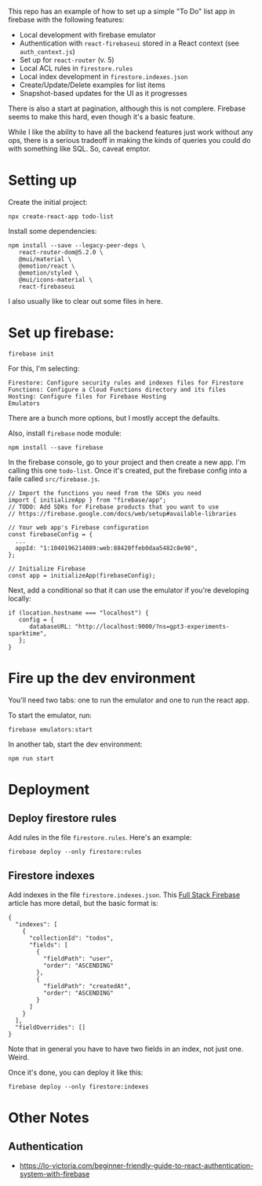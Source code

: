 This repo has an example of how to set up a simple "To Do" list app in firebase with the following features:

- Local development with firebase emulator
- Authentication with `react-firebaseui` stored in a React context (see `auth_context.js`)
- Set up for `react-router` (v. 5)
- Local ACL rules in `firestore.rules`
- Local index development in `firestore.indexes.json`
- Create/Update/Delete examples for list items
- Snapshot-based updates for the UI as it progresses

There is also a start at pagination, although this is not complere. Firebase seems to make this hard, even though it's a basic feature.

While I like the ability to have all the backend features just work without any ops, there is a serious tradeoff in making the kinds of queries you could do with something like SQL. So, caveat emptor.

# Setting up

Create the initial project:

```
npx create-react-app todo-list
```

Install some dependencies:

```
npm install --save --legacy-peer-deps \
   react-router-dom@5.2.0 \
   @mui/material \
   @emotion/react \
   @emotion/styled \
   @mui/icons-material \
   react-firebaseui
```

I also usually like to clear out some files in here.

# Set up firebase:

```
firebase init
```

For this, I'm selecting:

```
Firestore: Configure security rules and indexes files for Firestore
Functions: Configure a Cloud Functions directory and its files
Hosting: Configure files for Firebase Hosting
Emulators
```

There are a bunch more options, but I mostly accept the defaults.

Also, install `firebase` node module:

```
npm install --save firebase
```

In the firebase console, go to your project and then create a new app. I'm calling this one `todo-list`. Once it's created, put the firebase config into a faile called `src/firebase.js`.

```
// Import the functions you need from the SDKs you need
import { initializeApp } from "firebase/app";
// TODO: Add SDKs for Firebase products that you want to use
// https://firebase.google.com/docs/web/setup#available-libraries

// Your web app's Firebase configuration
const firebaseConfig = {
  ...
  appId: "1:1040196214089:web:88420ffeb0daa5482c8e98",
};

// Initialize Firebase
const app = initializeApp(firebaseConfig);
```

Next, add a conditional so that it can use the emulator if you're developing locally:

```
if (location.hostname === "localhost") {
   config = {
      databaseURL: "http://localhost:9000/?ns=gpt3-experiments-sparktime",
   };
}
```

# Fire up the dev environment

You'll need two tabs: one to run the emulator and one to run the react app.

To start the emulator, run:

```
firebase emulators:start
```

In another tab, start the dev environment:

```
npm run start
```

# Deployment

## Deploy firestore rules

Add rules in the file `firestore.rules`. Here's an example:

```
firebase deploy --only firestore:rules
```

## Firestore indexes

Add indexes in the file `firestore.indexes.json`. This [Full Stack Firebase](https://www.fullstackfirebase.com/cloud-firestore/indexes) article has more detail, but the basic format is:

```
{
  "indexes": [
    {
      "collectionId": "todos",
      "fields": [
        {
          "fieldPath": "user",
          "order": "ASCENDING"
        },
        {
          "fieldPath": "createdAt",
          "order": "ASCENDING"
        }
      ]
    }
  ],
  "fieldOverrides": []
}
```

Note that in general you have to have two fields in an index, not just one. Weird.

Once it's done, you can deploy it like this:

```
firebase deploy --only firestore:indexes
```

# Other Notes

## Authentication

- https://lo-victoria.com/beginner-friendly-guide-to-react-authentication-system-with-firebase
